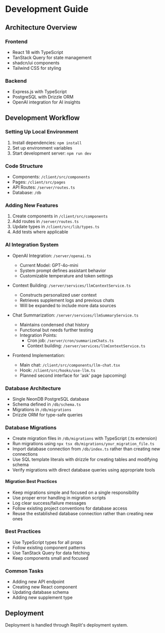 
# Development Guide

## Architecture Overview

### Frontend
- React 18 with TypeScript
- TanStack Query for state management
- shadcn/ui components
- Tailwind CSS for styling

### Backend
- Express.js with TypeScript
- PostgreSQL with Drizzle ORM
- OpenAI integration for AI insights

## Development Workflow

### Setting Up Local Environment
1. Install dependencies: `npm install`
2. Set up environment variables
3. Start development server: `npm run dev`

### Code Structure
- Components: `/client/src/components`
- Pages: `/client/src/pages`
- API Routes: `/server/routes.ts`
- Database: `/db`

### Adding New Features
1. Create components in `/client/src/components`
2. Add routes in `/server/routes.ts`
3. Update types in `/client/src/lib/types.ts`
4. Add tests where applicable

### AI Integration System
- OpenAI Integration: `/server/openai.ts`
  - Current Model: GPT-4o-mini
  - System prompt defines assistant behavior
  - Customizable temperature and token settings

- Context Building: `/server/services/llmContextService.ts`
  - Constructs personalized user context
  - Retrieves supplement logs and previous chats
  - Will be expanded to include more data sources

- Chat Summarization: `/server/services/llmSummaryService.ts`
  - Maintains condensed chat history
  - Functional but needs further testing
  - Integration Points:
    - Cron job: `/server/cron/summarizeChats.ts`
    - Context building: `/server/services/llmContextService.ts`

- Frontend Implementation:
  - Main chat: `/client/src/components/llm-chat.tsx`
  - Hook: `/client/src/hooks/use-llm.ts`
  - Planned second interface for 'ask' page (upcoming)

### Database Architecture
- Single NeonDB PostgreSQL database
- Schema defined in `/db/schema.ts`
- Migrations in `/db/migrations`
- Drizzle ORM for type-safe queries

### Database Migrations
- Create migration files in `/db/migrations` with TypeScript (.ts extension)
- Run migrations using `npx tsx db/migrations/your_migration_file.ts`
- Import database connection from `/db/index.ts` rather than creating new connections
- Use SQL template literals with drizzle for creating tables and modifying schema
- Verify migrations with direct database queries using appropriate tools

#### Migration Best Practices
- Keep migrations simple and focused on a single responsibility
- Use proper error handling in migration scripts
- Log clear success/failure messages
- Follow existing project conventions for database access
- Reuse the established database connection rather than creating new ones

### Best Practices
- Use TypeScript types for all props
- Follow existing component patterns
- Use TanStack Query for data fetching
- Keep components small and focused

### Common Tasks
- Adding new API endpoint
- Creating new React component
- Updating database schema
- Adding new supplement type

## Deployment
Deployment is handled through Replit's deployment system.

